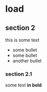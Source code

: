 # load

## section 2

this is some text

- some bullet
- some bullet
- another bullet

### section 2.1

some text **in bold**
